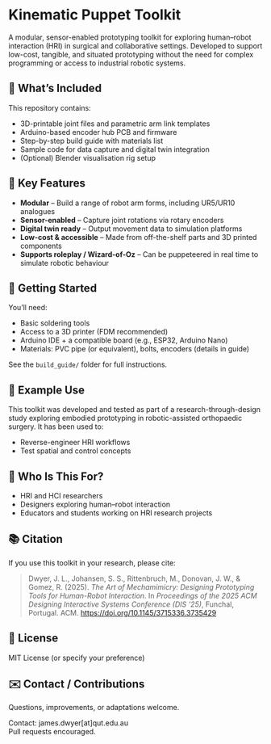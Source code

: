 # Kinematic Puppet Toolkit

A modular, sensor-enabled prototyping toolkit for exploring human–robot interaction (HRI) in surgical and collaborative settings. Developed to support low-cost, tangible, and situated prototyping without the need for complex programming or access to industrial robotic systems.

## 🧩 What’s Included

This repository contains:
- 3D-printable joint files and parametric arm link templates
- Arduino-based encoder hub PCB and firmware
- Step-by-step build guide with materials list
- Sample code for data capture and digital twin integration
- (Optional) Blender visualisation rig setup

## 🎯 Key Features

- **Modular** – Build a range of robot arm forms, including UR5/UR10 analogues
- **Sensor-enabled** – Capture joint rotations via rotary encoders
- **Digital twin ready** – Output movement data to simulation platforms
- **Low-cost & accessible** – Made from off-the-shelf parts and 3D printed components
- **Supports roleplay / Wizard-of-Oz** – Can be puppeteered in real time to simulate robotic behaviour

## 🚀 Getting Started

You’ll need:
- Basic soldering tools
- Access to a 3D printer (FDM recommended)
- Arduino IDE + a compatible board (e.g., ESP32, Arduino Nano)
- Materials: PVC pipe (or equivalent), bolts, encoders (details in guide)

See the `build_guide/` folder for full instructions.

## 🎥 Example Use

This toolkit was developed and tested as part of a research-through-design study exploring embodied prototyping in robotic-assisted orthopaedic surgery. It has been used to:
- Reverse-engineer HRI workflows
- Test spatial and control concepts

## 👤 Who Is This For?

- HRI and HCI researchers
- Designers exploring human–robot interaction
- Educators and students working on HRI research projects

## 📚 Citation

If you use this toolkit in your research, please cite:

> Dwyer, J. L., Johansen, S. S., Rittenbruch, M., Donovan, J. W., & Gomez, R. (2025). *The Art of Mechamimicry: Designing Prototyping Tools for Human-Robot Interaction*. In *Proceedings of the 2025 ACM Designing Interactive Systems Conference (DIS '25)*, Funchal, Portugal. ACM. https://doi.org/10.1145/3715336.3735429

## 📜 License

MIT License (or specify your preference)

## ✉️ Contact / Contributions

Questions, improvements, or adaptations welcome.

Contact: james.dwyer[at]qut.edu.au  
Pull requests encouraged.

